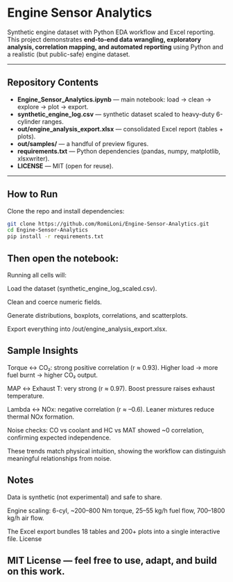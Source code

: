 # Engine Sensor Analytics

Synthetic engine dataset with Python EDA workflow and Excel reporting.  
This project demonstrates **end-to-end data wrangling, exploratory analysis, correlation mapping, and automated reporting** using Python and a realistic (but public-safe) engine dataset.

---

## Repository Contents
- **Engine_Sensor_Analytics.ipynb** — main notebook: load → clean → explore → plot → export.
- **synthetic_engine_log.csv** — synthetic dataset scaled to heavy-duty 6-cylinder ranges.
- **out/engine_analysis_export.xlsx** — consolidated Excel report (tables + plots).
- **out/samples/** — a handful of preview figures.
- **requirements.txt** — Python dependencies (pandas, numpy, matplotlib, xlsxwriter).
- **LICENSE** — MIT (open for reuse).

---

## How to Run
Clone the repo and install dependencies:
```bash
git clone https://github.com/RomiLoni/Engine-Sensor-Analytics.git
cd Engine-Sensor-Analytics
pip install -r requirements.txt
```
## Then open the notebook:
Running all cells will:

Load the dataset (synthetic_engine_log_scaled.csv).

Clean and coerce numeric fields.

Generate distributions, boxplots, correlations, and scatterplots.

Export everything into /out/engine_analysis_export.xlsx.
## Sample Insights

Torque ↔ CO₂: strong positive correlation (r ≈ 0.93). Higher load → more fuel burnt → higher CO₂ output.

MAP ↔ Exhaust T: very strong (r ≈ 0.97). Boost pressure raises exhaust temperature.

Lambda ↔ NOx: negative correlation (r ≈ –0.6). Leaner mixtures reduce thermal NOx formation.

Noise checks: CO vs coolant and HC vs MAT showed ~0 correlation, confirming expected independence.

These trends match physical intuition, showing the workflow can distinguish meaningful relationships from noise.
## Notes

Data is synthetic (not experimental) and safe to share.

Engine scaling: 6-cyl, ~200–800 Nm torque, 25–55 kg/h fuel flow, 700–1800 kg/h air flow.

The Excel export bundles 18 tables and 200+ plots into a single interactive file.
License

## MIT License — feel free to use, adapt, and build on this work.
